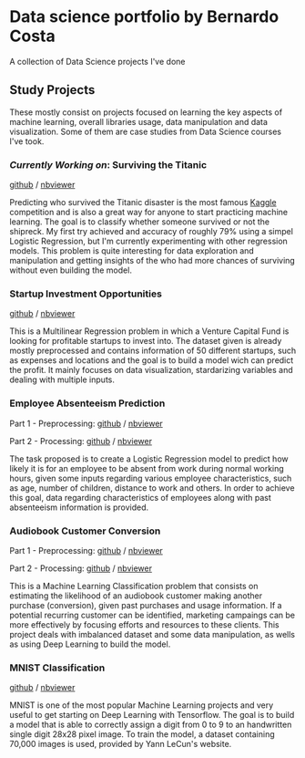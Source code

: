 # Data science portfolio by Bernardo Costa
 A collection of Data Science projects I've done

## Study Projects
These mostly consist on projects focused on learning the key aspects of machine learning,  overall libraries usage, data manipulation and data visualization. Some of them are case studies from Data Science courses I've took. 

### *Currently Working on*: Surviving the Titanic

[github](https://github.com/bernardo-mcosta/data-science-projects/blob/main/notebooks/titanic/Titanic.ipynb) / [nbviewer](https://nbviewer.jupyter.org/github/bernardo-mcosta/data-science-projects/blob/main/notebooks/titanic/Titanic.ipynb)

Predicting who survived the Titanic disaster is the most famous [Kaggle](https://www.kaggle.com/c/titanic/overview) competition and is also a great way for anyone to start practicing machine learning. The goal is to classify whether someone survived or not the shipreck. My first try achieved and accuracy of roughly 79% using a simpel Logistic Regression, but I'm currently experimenting with other regression models. This problem is quite interesting for data exploration and manipulation and getting insights of the who had more chances of surviving without even building the model. 

### Startup Investment Opportunities
[github](https://github.com/bernardo-mcosta/data-science-projects/blob/main/notebooks/startup-opportunities/startup-opportunities.ipynb) / [nbviewer](https://nbviewer.jupyter.org/github/bernardo-mcosta/data-science-projects/blob/main/notebooks/startup-opportunities/startup-opportunities.ipynb)

This is a Multilinear Regression problem in which a Venture Capital Fund is looking for profitable startups to invest into. The dataset given is already mostly preprocessed and contains information of 50 different startups, such as expenses and locations and the goal is to build a model wich can predict the profit. It mainly focuses on data visualization, stardarizing variables and dealing with multiple inputs. 

### Employee Absenteeism Prediction

Part 1 - Preprocessing: [github](https://github.com/bernardo-mcosta/data-science-projects/blob/main/notebooks/absenteeism-prediction/Abstenteeism_Preprocessing.ipynb) / [nbviewer](https://nbviewer.jupyter.org/github/bernardo-mcosta/data-science-projects/blob/main/notebooks/absenteeism-prediction/Abstenteeism_Preprocessing.ipynb)

Part 2 - Processing: [github](https://github.com/bernardo-mcosta/data-science-projects/blob/main/notebooks/absenteeism-prediction/Abstenteeism_Processing.ipynb) / [nbviewer](https://nbviewer.jupyter.org/github/bernardo-mcosta/data-science-projects/blob/main/notebooks/absenteeism-prediction/Abstenteeism_Processing.ipynb)

The task proposed is to create a Logistic Regression model to predict how likely it is for an employee to be absent from work during normal working hours, given some inputs regarding various employee characteristics, such as age, number of children, distance to work and others. In order to achieve this goal, data regarding characteristics of employees along with past absenteeism information is provided.

### Audiobook Customer Conversion
Part 1 - Preprocessing: [github](https://github.com/bernardo-mcosta/data-science-projects/blob/main/notebooks/audiobook-clients/Audiobooks_business_case_preprocessing.ipynb) / [nbviewer](https://nbviewer.jupyter.org/github/bernardo-mcosta/data-science-projects/blob/main/notebooks/audiobook-clients/Audiobooks_business_case_preprocessing.ipynb)

Part 2 - Processing: [github](https://github.com/bernardo-mcosta/data-science-projects/blob/main/notebooks/audiobook-clients/Audiobooks_business_case_processing.ipynb) / [nbviewer](https://nbviewer.jupyter.org/github/bernardo-mcosta/data-science-projects/blob/main/notebooks/audiobook-clients/Audiobooks_business_case_processing.ipynb)

This is a Machine Learning Classification problem that consists on estimating the likelihood of an audiobook customer making another purchase (conversion), given past purchases and usage information. If a potential recurring customer can be identified, marketing campaings can be more effectively by focusing efforts and resources to these clients. This project deals with imbalanced dataset and some data manipulation, as wells as using Deep Learning to build the model. 

### MNIST Classification

[github](https://github.com/bernardo-mcosta/data-science-projects/blob/main/notebooks/mnist-tensorflow.ipynb) / [nbviewer](https://nbviewer.jupyter.org/github/bernardo-mcosta/data-science-projects/blob/main/notebooks/mnist-tensorflow.ipynb)

MNIST is one of the most popular Machine Learning projects and very useful to get starting on Deep Learning with Tensorflow. The goal is to build a model that is able to correctly assign a digit from 0 to 9 to an handwritten single digit 28x28 pixel image. To train the model, a dataset containing 70,000 images is used, provided by Yann LeCun's website.
